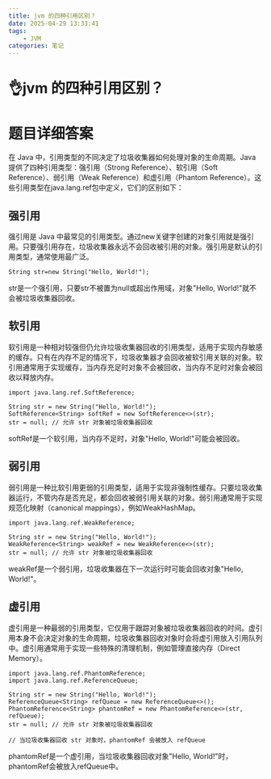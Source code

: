 ```yaml
---
title: jvm 的四种引用区别？
date: 2025-04-29 13:33:41
tags:
	- JVM
categories: 笔记
--- 
```

# 👌jvm 的四种引用区别？

# 题目详细答案
在 Java 中，引用类型的不同决定了垃圾收集器如何处理对象的生命周期。Java 提供了四种引用类型：强引用（Strong Reference）、软引用（Soft Reference）、弱引用（Weak Reference）和虚引用（Phantom Reference）。这些引用类型在java.lang.ref包中定义，它们的区别如下：

## 强引用
强引用是 Java 中最常见的引用类型。通过new关键字创建的对象引用就是强引用。只要强引用存在，垃圾收集器永远不会回收被引用的对象。强引用是默认的引用类型，通常使用最广泛。

```plain
String str=new String("Hello, World!");
```

str是一个强引用，只要str不被置为null或超出作用域，对象"Hello, World!"就不会被垃圾收集器回收。

## 软引用
软引用是一种相对较强但仍允许垃圾收集器回收的引用类型，适用于实现内存敏感的缓存。只有在内存不足的情况下，垃圾收集器才会回收被软引用关联的对象。软引用通常用于实现缓存，当内存充足时对象不会被回收，当内存不足时对象会被回收以释放内存。

```plain
import java.lang.ref.SoftReference;

String str = new String("Hello, World!");
SoftReference<String> softRef = new SoftReference<>(str);
str = null; // 允许 str 对象被垃圾收集器回收
```

softRef是一个软引用，当内存不足时，对象"Hello, World!"可能会被回收。

## 弱引用
弱引用是一种比软引用更弱的引用类型，适用于实现非强制性缓存。只要垃圾收集器运行，不管内存是否充足，都会回收被弱引用关联的对象。弱引用通常用于实现规范化映射（canonical mappings），例如WeakHashMap。

```plain
import java.lang.ref.WeakReference;

String str = new String("Hello, World!");
WeakReference<String> weakRef = new WeakReference<>(str);
str = null; // 允许 str 对象被垃圾收集器回收
```

weakRef是一个弱引用，垃圾收集器在下一次运行时可能会回收对象"Hello, World!"。

## 虚引用
虚引用是一种最弱的引用类型，它仅用于跟踪对象被垃圾收集器回收的时间。虚引用本身不会决定对象的生命周期，垃圾收集器回收对象时会将虚引用放入引用队列中。虚引用通常用于实现一些特殊的清理机制，例如管理直接内存（Direct Memory）。

```plain
import java.lang.ref.PhantomReference;
import java.lang.ref.ReferenceQueue;

String str = new String("Hello, World!");
ReferenceQueue<String> refQueue = new ReferenceQueue<>();
PhantomReference<String> phantomRef = new PhantomReference<>(str, refQueue);
str = null; // 允许 str 对象被垃圾收集器回收

// 当垃圾收集器回收 str 对象时，phantomRef 会被放入 refQueue
```

phantomRef是一个虚引用，当垃圾收集器回收对象"Hello, World!"时，phantomRef会被放入refQueue中。